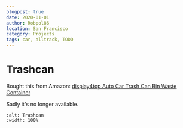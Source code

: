 ```yaml
---
blogpost: true
date: 2020-01-01
author: Robpol86
location: San Francisco
category: Projects
tags: car, alltrack, TODO
---
```


# Trashcan

Bought this from Amazon:
[display4top Auto Car Trash Can Bin Waste Container](https://www.amazon.com/gp/product/B07TCT96SH)

Sadly it's no longer available.

```{imgur-figure} BwicdEg
:alt: Trashcan
:width: 100%
```
